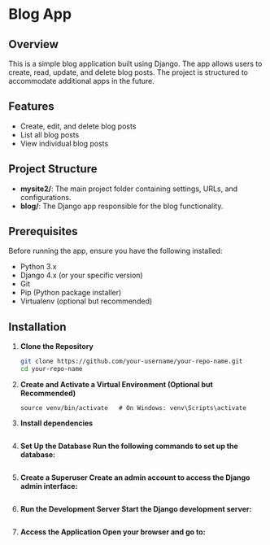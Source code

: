 # Blog App

## Overview
This is a simple blog application built using Django. The app allows users to create, read, update, and delete blog posts. The project is structured to accommodate additional apps in the future.

## Features
- Create, edit, and delete blog posts
- List all blog posts
- View individual blog posts

## Project Structure
- **mysite2/**: The main project folder containing settings, URLs, and configurations.
- **blog/**: The Django app responsible for the blog functionality.

## Prerequisites
Before running the app, ensure you have the following installed:
- Python 3.x
- Django 4.x (or your specific version)
- Git
- Pip (Python package installer)
- Virtualenv (optional but recommended)

## Installation

1. **Clone the Repository**
   ```bash
   git clone https://github.com/your-username/your-repo-name.git
   cd your-repo-name
2. **Create and Activate a Virtual Environment (Optional but Recommended)**
   ```python3 -m venv venv
   source venv/bin/activate   # On Windows: venv\Scripts\activate
3. **Install dependencies**
   ```pip install -r requirements.txt
5. **Set Up the Database Run the following commands to set up the database:**
   ```python manage.py migrate
7. **Create a Superuser Create an admin account to access the Django admin interface:**
   ```python manage.py createsuperuser
9. **Run the Development Server Start the Django development server:**
    ```python manage.py runserver
11. **Access the Application Open your browser and go to:**
    ```http://127.0.0.1:8000/

